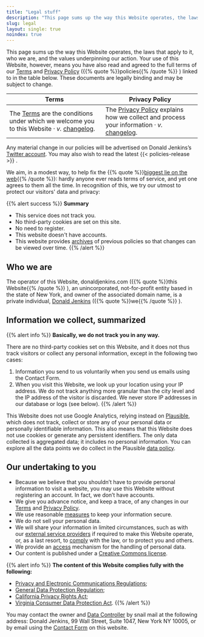 ```yaml
---
title: "Legal stuff"
description: "This page sums up the way this Website operates, the laws that apply to it, who we are, and the values underpinning our action."
slug: legal
layout: single: true
noindex: true
---
```


This page sums up the way this Website operates, the laws that apply to it, who we are, and the values underpinning our action. Your use of this Website, however, means you have also read and agreed to the full terms of our [Terms](/policies/terms/) and [Privacy Policy](/policies/privacy/) ({{% quote %}}policies{{% /quote %}} ) linked to in the table below. These documents are legally binding and may be subject to change.

| Terms                                                                                                                                                                               | Privacy Policy                                                                                                                                                                          |
| ----------------------------------------------------------------------------------------------------------------------------------------------------------------------------------- | --------------------------------------------------------------------------------------------------------------------------------------------------------------------------------------- |
| The [Terms](/policies/terms/) are the conditions under which we welcome you to this Website &#183; _v._ [changelog](https://documentation.donaldjenkins.com/docs/changelog/terms/). | The [Privacy Policy](/policies/privacy/) explains how we collect and process your information &#183; _v._ [changelog](https://documentation.donaldjenkins.com/docs/changelog/privacy/). |

Any material change in our policies will be advertised on Donald Jenkins’s [Twitter account](https://www.twitter.com/donaldjenkins). You may also wish to read the latest {{< policies-release >}} .

We aim, in a modest way, to help fix the {{% quote %}}[biggest lie on the web](https://tosdr.org/en/about){{% /quote %}}: hardly anyone ever reads terms of service, and yet one agrees to them all the time. In recognition of this, we try our utmost to protect our visitors' data and privacy:

{{% alert success %}}
**Summary**

- This service does not track you.
- No third-party cookies are set on this site.
- No need to register.
- This website doesn't have accounts.
- This website provides [archives](https://documentation.donaldjenkins.com/) of previous policies so that changes can be viewed over time.
  {{% /alert %}}

## Who we are

The operator of this Website, donaldjenkins.com ({{% quote %}}this Website{{% /quote %}} ), an unincorporated, not-for-profit entity based in the state of New York, and owner of the associated domain name, is a private individual, [Donald Jenkins](https://www.twitter.com/donaldjenkins) ({{% quote %}}we{{% /quote %}} ).

## Information we collect, summarized

{{% alert info %}}
**Basically, we do not track you in any way.**

There are no third-party cookies set on this Website, and it does not thus track visitors or collect any personal information, except in the following two cases:

1. Information you send to us voluntarily when you send us emails using the Contact Form.
2. When you visit this Website, we look up your location using your IP address. We do not track anything more granular than the city level and the IP address of the visitor is discarded. We never store IP addresses in our database or logs (see below).
   {{% /alert %}}

This Website does not use Google Analytics, relying instead on [Plausible](https://plausible.io/), which does not track, collect or store any of your personal data or personally identifiable information. This also means that this Website does not use cookies or generate any persistent identifiers. The only data collected is aggregated data; it includes no personal information. You can explore all the data points we do collect in the Plausible [data policy](https://plausible.io/data-policy).

## Our undertaking to you

- Because we believe that you shouldn’t have to provide personal information to visit a website, you may use this Website without registering an account. In fact, we don’t have accounts.
- We give you advance notice, and keep a trace, of any changes in our [Terms](https://documentation.donaldjenkins.com/docs/changelog/terms/) and [Privacy Policy](https://documentation.donaldjenkins.com/docs/changelog/privacy/).
- We use reasonable [measures](/policies/privacy#web-host-and-data-retention) to keep your information secure.
- We do not sell your personal data.
- We will share your information in limited circumstances, such as with our [external service providers](/policies/privacy#other-external-service-providers) if required to make this Website operate, or, as a last resort, to [comply](/policies/privacy#compliance-with-other-legal-obligations) with the law, or to protect you and others.
- We provide an [access](/policies/privacy#access-to-your-data) mechanism for the handling of personal data.
- Our content is published under a [Creative Commons license](https://creativecommons.org/licenses/).

{{% alert info %}}
**The content of this Website complies fully with the following:**

- [Privacy and Electronic Communications Regulations](https://www.legislation.gov.uk/uksi/2003/2426/contents/made);
- [General Data Protection Regulation](https://gdpr.eu/);
- [California Privacy Rights Act](https://oag.ca.gov/privacy/ccpa);
- [Virginia Consumer Data Protection Act](https://www.oag.state.va.us/consumer-protection/files/tips-and-info/Virginia-Consumer-Data-Protection-Act-Summary-2-2-23.pdf).
  {{% /alert %}}

You may contact the owner and [Data Controller](https://iapp.org/resources/article/data-controller/) by snail mail at the following address: Donald Jenkins, 99 Wall Street, Suite 1047, New York NY 10005, or by email using the [Contact Form](/contact) on this website.
